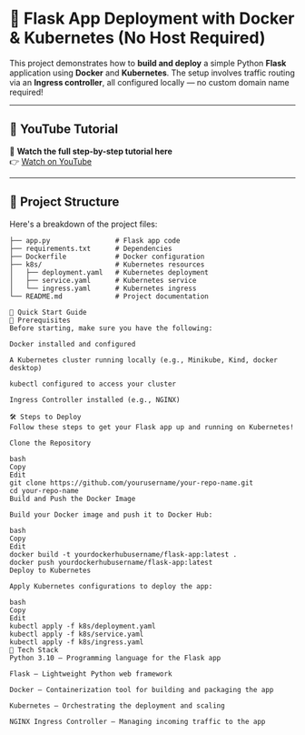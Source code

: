 # 🚀 Flask App Deployment with Docker & Kubernetes (No Host Required)

This project demonstrates how to **build and deploy** a simple Python **Flask** application using **Docker** and **Kubernetes**. The setup involves traffic routing via an **Ingress controller**, all configured locally — no custom domain name required!

---

## 📸 YouTube Tutorial

🎥 **Watch the full step-by-step tutorial here**  
👉 [Watch on YouTube](https://youtube.com/your-video-link)

---

## 📂 Project Structure

Here's a breakdown of the project files:

```plaintext
├── app.py                # Flask app code
├── requirements.txt      # Dependencies
├── Dockerfile            # Docker configuration
├── k8s/                  # Kubernetes resources
│   ├── deployment.yaml   # Kubernetes deployment
│   ├── service.yaml      # Kubernetes service
│   └── ingress.yaml      # Kubernetes ingress
└── README.md             # Project documentation

🚀 Quick Start Guide
🔧 Prerequisites
Before starting, make sure you have the following:

Docker installed and configured

A Kubernetes cluster running locally (e.g., Minikube, Kind, docker desktop)

kubectl configured to access your cluster

Ingress Controller installed (e.g., NGINX)

🛠️ Steps to Deploy
Follow these steps to get your Flask app up and running on Kubernetes!

Clone the Repository

bash
Copy
Edit
git clone https://github.com/yourusername/your-repo-name.git
cd your-repo-name
Build and Push the Docker Image

Build your Docker image and push it to Docker Hub:

bash
Copy
Edit
docker build -t yourdockerhubusername/flask-app:latest .
docker push yourdockerhubusername/flask-app:latest
Deploy to Kubernetes

Apply Kubernetes configurations to deploy the app:

bash
Copy
Edit
kubectl apply -f k8s/deployment.yaml
kubectl apply -f k8s/service.yaml
kubectl apply -f k8s/ingress.yaml
🧰 Tech Stack
Python 3.10 – Programming language for the Flask app

Flask – Lightweight Python web framework

Docker – Containerization tool for building and packaging the app

Kubernetes – Orchestrating the deployment and scaling

NGINX Ingress Controller – Managing incoming traffic to the app
